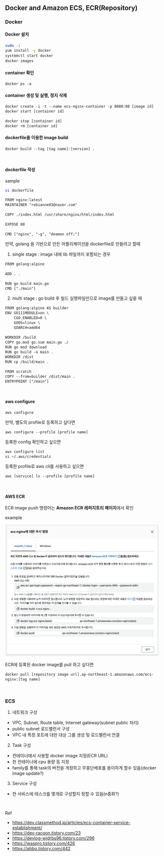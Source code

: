 ## Docker and Amazon ECS, ECR(Repository)

### Docker
#### Docker 설치
```bash
sudo -i
yum install -y docker
systemctl start docker
docker images
```
#### container 확인
```
docker ps -a
```
#### container 생성 및 실행, 정지 삭제
```
docker create -i -t --name ecs-nginx-container -p 8080:80 [image id]
docker start [container id]

docker stop [container id]
docker rm [container id]
```
#### dockerfile을 이용한 image build
```
docker build --tag [tag name]:[version] .
```

<br>

#### dockerfile 작성
sample
```bash
vi dockerfile
```
```
FROM nginx:latest
MAINTAINER "rebianne03@naver.com"

COPY ./index.html /usr/share/nginx/html/index.html

EXPOSE 80

CMD ["nginx", "-g", "deamon off;"]
```
만약, golang 을 기반으로 만든 어플리케이션을 dockerfile로 만들려고 할때
1. single stage : image 내에 lib 파일까지 포함되는 경우
```
FROM golang:alpine

ADD . . 

RUN go build main.go
CMD ["./main"]
```
2. multi stage : go build 후 빌드 실행파일만으로 image를 만들고 싶을 때
```
FROM golang:alpine AS builder
ENV GO111MODULE=on \
    CGO_ENABLED=0 \
    GOOS=linux \
    GOARCH=amd64

WORKDIR /build
COPY go.mod go.sum main.go ./
RUN go mod download
RUN go build -o main .
WORKDIR /dist
RUN cp /build/main .

FROM scratch
COPY --from=builder /dist/main .
ENTRYPOINT ["/main"]
```

<br>

#### aws configure
```
aws configure
```
만약, 별도의 profile로 등록하고 싶다면
```
aws configure --profile [profile name]
```
등록한 config 확인하고 싶으면
```
aws configure list
vi ~/.aws/credentials
```
등록한 profile로 aws cli를 사용하고 싶으면
```
aws [service] ls --profile [profile name]
```
<br>

#### AWS ECR
ECR image push 명령어는 <strong>Amazon ECR 레퍼지토리 페이지</strong>에서 확인

example
<p><img src="image/ecr/2023-06-27 ecr.png"/></p>

ECR에 등록된 docker image를 pull 하고 싶다면
```
docker pull [repository image url].ap-northeast-1.amazonaws.com/ecs-nginx:[tag name]
```

<br>


### ECS
1. 네트워크 구성
- VPC, Subnet, Route table, Internet gateway(subnet public 처리)
- public subnet 로드밸런서 구성
- VPC 내 특정 포트에 대한 대상 그룹 생성 및 로드밸런서 연결
2. Task 구성
- 컨테이너에서 사용할 docker image 지정(ECR URL)
- 한 컨테이너에 cpu 용량 등 지정
- family를 통해 task의 버전을 개정하고 무중단배포를 용이하게 할수 있음(docker image update?)
3. Service 구성
- 한 서비스에 테스크를 몇개로 구성할지 정할 수 있음(n중화?)

<br>

Ref
- https://dev.classmethod.jp/articles/ecs-container-service-establishment/
- https://dev-racoon.tistory.com/23
- https://devlog-wjdrbs96.tistory.com/296
- https://waspro.tistory.com/426
- https://abbo.tistory.com/442
